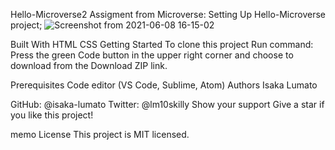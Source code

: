 Hello-Microverse2
Assigment from Microverse: Setting Up Hello-Microverse project;
![Screenshot from 2021-06-08 16-15-02](https://user-images.githubusercontent.com/75973193/121197707-33780100-c87a-11eb-8429-b78f1811c014.png)

Built With
HTML
CSS 
Getting Started
To clone this project Run command: Press the green Code button in the upper right corner and choose to download from the Download ZIP link.

Prerequisites
Code editor (VS Code, Sublime, Atom)
Authors
Isaka Lumato

GitHub: @isaka-lumato
Twitter: @lm10skilly
Show your support
Give a star if you like this project!

memo License
This project is MIT licensed.
